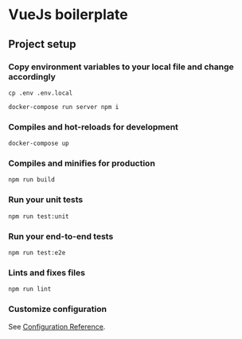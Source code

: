 # VueJs boilerplate

## Project setup

### Copy environment variables to your local file and change accordingly

```
cp .env .env.local
```

```
docker-compose run server npm i
```

### Compiles and hot-reloads for development

```
docker-compose up
```

### Compiles and minifies for production

```
npm run build
```

### Run your unit tests

```
npm run test:unit
```

### Run your end-to-end tests

```
npm run test:e2e
```

### Lints and fixes files

```
npm run lint
```

### Customize configuration

See [Configuration Reference](https://cli.vuejs.org/config/).
